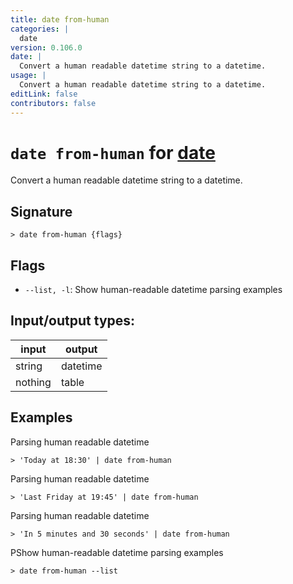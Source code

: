 ```yaml
---
title: date from-human
categories: |
  date
version: 0.106.0
date: |
  Convert a human readable datetime string to a datetime.
usage: |
  Convert a human readable datetime string to a datetime.
editLink: false
contributors: false
---
```

<!-- This file is automatically generated. Please edit the command in https://github.com/nushell/nushell instead. -->

# `date from-human` for [date](/commands/categories/date.md)

<div class='command-title'>Convert a human readable datetime string to a datetime.</div>

## Signature

```> date from-human {flags} ```

## Flags

 -  `--list, -l`: Show human-readable datetime parsing examples


## Input/output types:

| input   | output   |
| ------- | -------- |
| string  | datetime |
| nothing | table    |
## Examples

Parsing human readable datetime
```nu
> 'Today at 18:30' | date from-human

```

Parsing human readable datetime
```nu
> 'Last Friday at 19:45' | date from-human

```

Parsing human readable datetime
```nu
> 'In 5 minutes and 30 seconds' | date from-human

```

PShow human-readable datetime parsing examples
```nu
> date from-human --list

```
